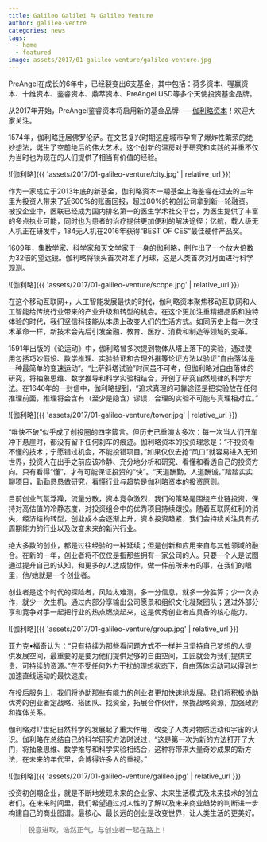 ```yaml
---
title: Galileo Galilei 与 Galileo Venture 
author: galileo-ventre
categories: news
tags:
  - home
  - featured
image: assets/2017/01-galileo-venture/galileo-venture.jpg
---
```


PreAngel在成长的6年中，已经裂变出6支基金，其中包括：荷多资本、喔赢资本、十维资本、鉴睿资本、鼎萃资本、PreAngel USD等多个天使投资基金品牌。

从2017年开始，PreAngel鉴睿资本将启用新的基金品牌——[伽利略资本](/ventures/galileo-venture/)！欢迎大家关注。

1574年，伽利略迁居佛罗伦萨。在文艺复兴时期这座城市孕育了爆炸性繁荣的绝妙想法，诞生了空前绝后的伟大艺术。这个创新的温房对于研究和实践的并重不仅为当时也为现在的人们提供了相当有价值的经验。

![伽利略]({{ 'assets/2017/01-galileo-venture/city.jpg' | relative_url }})

作为一家成立于2013年底的新基金，伽利略资本一期基金上海鉴睿在过去的三年里为投资人带来了近600%的账面回报，超过80%的初创公司拿到新一轮融资。被投企业中，医联已经成为国内排名第一的医生学术社交平台，为医生提供了丰富的多点执业可能，同时也为患者的治疗提供更加便利的解决途径；亿航，载人级无人机正在研发中，184无人机在2016年获得“BEST OF CES”最佳硬件产品奖。

1609年，集数学家、科学家和天文学家于一身的伽利略，制作出了一个放大倍数为32倍的望远镜。伽利略将镜头首次对准了月球，这是人类首次对月面进行科学观测。

![伽利略]({{ 'assets/2017/01-galileo-venture/scope.jpg' | relative_url }})

在这个移动互联网+，人工智能发展最快的时代，伽利略资本聚焦移动互联网和人工智能给传统行业带来的产业升级和转型的机会。在这个更加注重精细品质和独特体验的时代，我们坚信科技能从本质上改变人们的生活方式。如同历史上每一次技术革命一样，新技术会先后引发金融、教育、医疗、消费和制造等领域的变革。

1591年出版的《论运动》中，伽利略曾多次提到物体从塔上落下的实验，通过使用包括巧妙假设、数学推理、实验验证和合理外推等论证方法以验证“自由落体是一种最简单的变速运动”。“比萨斜塔试验”时间虽不可考，但伽利略对自由落体的研究，将抽象思维、数学推导和科学实验相结合，开创了研究自然规律的科学方法。在1640年的一封信中，伽利略提到，“追求真理的可靠途径是把实验放在任何推理前面，推理将会含有（至少是隐含）谬误，合理的实验不可能与真理相对立。”

![伽利略]({{ 'assets/2017/01-galileo-venture/tower.jpg' | relative_url }})

“唯快不破”似乎成了创投圈的四字箴言。但历史已重演太多次：每一次当人们开车冲下悬崖时，都没有留下任何刹车的痕迹。伽利略资本的投资理念是：“不投资看不懂的技术；宁愿错过机会，不能投错项目。”如果仅仅去抢“风口”就容易进入无知世界，投资人在出手之前应该冷静、充分地分析和研究、看懂和看透自己的投资方向。只有看得“懂”，才有可能保证投资的“快”。“天道酬勤，人道酬诚。”踏踏实实聊项目，勤勤恳恳做研究，看懂行业与趋势是伽利略资本的投资原则。

目前创业气氛浮躁，流量分散，资本竞争激烈，我们的策略是围绕产业链投资，保持对高估值的冷静态度，对投资组合中的优秀项目持续跟投。随着互联网红利的消失，经济结构转型，创业成本会逐渐上升，资本投资趋紧，我们会持续关注具有抗周期能力的行业以及改变未来的新兴行业。

绝大多数的创业，都是过往经验的一种延续；但是创新和应用来自与其他领域的融合。在新的一年，创业者将不仅仅是指那些拥有一家公司的人。只要一个人是试图通过提升自己的认知，和更多的人达成协作，做一件前所未有的事，在我们的眼里，他/她就是一个创业者。

创业者是这个时代的探险者，风险太难测，多一分信息，就多一分胜算；少一次协作，就少一次生机。通过内部分享输出公司愿景和组织文化凝聚团队；通过外部分享和竞争对手一起把行业的热点燃烧起来，这是优秀创业者应具备的核心能力。

![伽利略]({{ 'assets/2017/01-galileo-venture/group.jpg' | relative_url }})

亚力克•福奇认为：“只有持续为那些看问题方式不一样并且坚持自己梦想的人提供发展空间，最重要的是要为他们提供足够的自由空间，工匠就会为我们提供宝贵、可持续的资源。”在不受任何外力干扰的理想状态下，自由落体运动可以得到匀加速直线运动的最快速度。

在投后服务上，我们将协助那些有能力的创业者更加快速地发展。我们将积极协助优秀的创业者定战略、搭团队、找资金，拓展合作伙伴，聚拢战略资源，加强政府和媒体关系。

伽利略对17世纪自然科学的发展起了重大作用，改变了人类对物质运动和宇宙的认识。伽利略在总结自己的科学研究方法时说过，“这是第一次为新的方法打开了大门，将抽象思维、数学推导和科学实验相结合，这种将带来大量奇妙成果的新方法，在未来的年代里，会博得许多人的重视。”

![伽利略]({{ 'assets/2017/01-galileo-venture/galileo.jpg' | relative_url }})

投资初创期企业，就是不断地发现未来的企业家、未来生活模式及未来技术的创立者们。在未来时间里，我们希望通过对人性的了解以及未来商业趋势的判断进一步构建自己的商业图谱。最核心、最长远的创业是改变世界，让人类生活的更美好。

> 锐意进取，浩然正气，与创业者一起在路上！  
